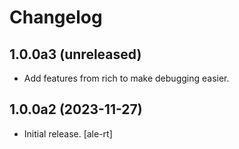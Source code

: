 # Changelog


## 1.0.0a3 (unreleased)

- Add features from rich to make debugging easier.


## 1.0.0a2 (2023-11-27)

- Initial release.
  [ale-rt]
